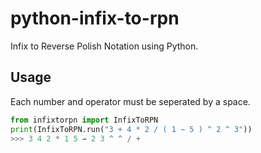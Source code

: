 # python-infix-to-rpn
Infix to Reverse Polish Notation using Python.

## Usage
Each number and operator must be seperated by a space.

```py
from infixtorpn import InfixToRPN
print(InfixToRPN.run("3 + 4 * 2 / ( 1 − 5 ) ^ 2 ^ 3"))
>>> 3 4 2 * 1 5 − 2 3 ^ ^ / +	 
```

